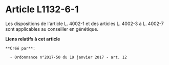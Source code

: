 # Article L1132-6-1

Les dispositions de l'article L. 4002-1 et des articles L. 4002-3 à L. 4002-7 sont applicables au conseiller en génétique.

**Liens relatifs à cet article**

	**Créé par**:

	  - Ordonnance n°2017-50 du 19 janvier 2017 - art. 12
